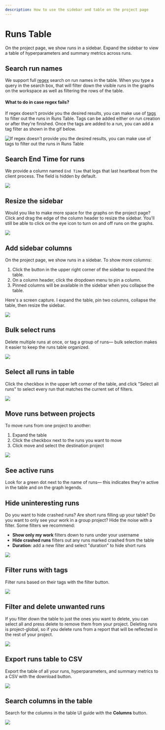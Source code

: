 ```yaml
---
description: How to use the sidebar and table on the project page
---
```


# Runs Table

On the project page, we show runs in a sidebar. Expand the sidebar to view a table of hyperparameters and summary metrics across runs.

## Search run names

We support full [regex](https://dev.mysql.com/doc/refman/8.0/en/regexp.html) search on run names in the table. When you type a query in the search box, that will filter down the visible runs in the graphs on the workspace as well as filtering the rows of the table.

#### What to do in case regex fails?

If regex doesn't provide you the desired results, you can make use of [tags](tags.md) to filter out the runs in Runs Table. Tags can be added either on run creation or after they're finished. Once the tags are added to a run, you can add a tag filter as shown in the gif below.

![If regex doesn't provide you the desired results, you can make use of tags to filter out the runs in Runs Table](@site/static/images/app_ui/tags.gif)

## Search End Time for runs

We provide a column named `End Time` that logs that last heartbeat from the client process. The field is hidden by default.

![](<@site/static/images/app_ui/search_run_endtime.png>)

## Resize the sidebar

Would you like to make more space for the graphs on the project page? Click and drag the edge of the column header to resize the sidebar. You'll still be able to click on the eye icon to turn on and off runs on the graphs.

![](https://downloads.intercomcdn.com/i/o/153755378/d54ae70fb8155657a87545b1/howto+-+resize+column.gif)

## Add sidebar columns

On the project page, we show runs in a sidebar. To show more columns:

1. Click the button in the upper right corner of the sidebar to expand the table.
2. On a column header, click the dropdown menu to pin a column.
3. Pinned columns will be available in the sidebar when you collapse the table.

Here's a screen capture. I expand the table, pin two columns, collapse the table, then resize the sidebar.

![](https://downloads.intercomcdn.com/i/o/152951680/cf8cbc6b35e923be2551ba20/howto+-+pin+rows+in+table.gif)

## Bulk select runs

Delete multiple runs at once, or tag a group of runs— bulk selection makes it easier to keep the runs table organized.

![](<@site/static/images/app_ui/howto_bulk_select.gif>)

## Select all runs in table

Click the checkbox in the upper left corner of the table, and click "Select all runs" to select every run that matches the current set of filters.

![](<@site/static/images/app_ui/all_runs_select.gif>)

## Move runs between projects

To move runs from one project to another:

1. Expand the table
2. Click the checkbox next to the runs you want to move
3. Click move and select the destination project

![](<@site/static/images/app_ui/howto_move_runs.gif>)

## See active runs

Look for a green dot next to the name of runs— this indicates they're active in the table and on the graph legends.

## Hide uninteresting runs

Do you want to hide crashed runs? Are short runs filling up your table? Do you want to only see your work in a group project? Hide the noise with a filter. Some filters we recommend:

* **Show only my work** filters down to runs under your username
* **Hide crashed runs** filters out any runs marked crashed from the table
* **Duration**: add a new filter and select "duration" to hide short runs

![](<@site/static/images/app_ui/hide_uninsteresting.png>)

## Filter runs with tags

Filter runs based on their tags with the filter button.

![](<@site/static/images/app_ui/filter_runs.gif>)

## Filter and delete unwanted runs

If you filter down the table to just the ones you want to delete, you can select all and press delete to remove them from your project. Deleting runs is project-global, so if you delete runs from a report that will be reflected in the rest of your project.

![](<@site/static/images/app_ui/filter_unwanted_runs.gif>)

## Export runs table to CSV

Export the table of all your runs, hyperparameters, and summary metrics to a CSV with the download button.

![](<@site/static/images/app_ui/export_to_csv.gif>)

## Search columns in the table

Search for the columns in the table UI guide with the **Columns** button.

![](<@site/static/images/app_ui/search_columns.gif>)
